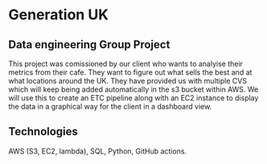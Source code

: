 # Generation UK
## Data engineering Group Project

This project was comissioned by our client who wants to analyise their metrics from their cafe. They want to figure out what sells the best and at what locations around the UK. They have provided us with multiple CVS which will keep being added automatically in the s3 bucket within AWS. We will use this to create an ETC pipeline along with an EC2 instance to display the data in a graphical way for the client in a dashboard view. 

## Technologies
AWS (S3, EC2, lambda), SQL, Python, GitHub actions. 
